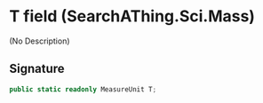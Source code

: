 # T field (SearchAThing.Sci.Mass)
(No Description)

## Signature
```csharp
public static readonly MeasureUnit T;
```
